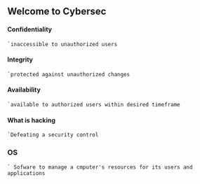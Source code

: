 ## Welcome to Cybersec
#### Confidentiality
    `inaccessible to unauthorized users
#### Integrity
    `protected against unauthorized changes
#### Availability
    `available to authorized users within desired timeframe
#### What is hacking
    `Defeating a security control
### OS
    ` Sofware to manage a cmputer's resources for its users and applications
    